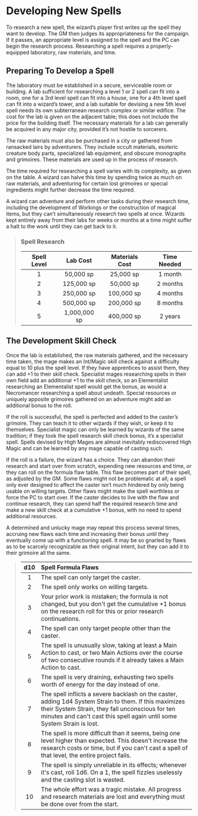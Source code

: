 # Developing New Spells

To research a new spell, the wizard’s player first writes up the spell
they want to develop. The GM then judges its appropriateness for
the campaign. If it passes, an appropriate level is assigned to the
spell and the PC can begin the research process. Researching a spell
requires a properly-equipped laboratory, raw materials, and time.

##  Preparing To Develop a Spell

The laboratory must be established in a secure, serviceable room
or building. A lab sufficient for researching a level 1 or 2 spell can
fit into a room, one for a 3rd level spell can fit into a house, one for
a 4th level spell can fit into a wizard’s tower, and a lab suitable for
devising a new 5th level spell needs its own subterranean research
complex or similar edifice. The cost for the lab is given on the adjacent table; this does not include the price for the building itself. The
necessary materials for a lab can generally be acquired in any major
city, provided it’s not hostile to sorcerers.

The raw materials must also be purchased in a city or gathered
from ransacked lairs by adventurers. They include occult materials,
esoteric creature body parts, specialized lab equipment, and obscure monographs and grimoires. These materials are used up in the
process of research.

The time required for researching a spell varies with its complexity,
as given on the table. A wizard can halve this time by spending twice
as much on raw materials, and adventuring for certain lost grimoires
or special ingredients might further decrease the time required.

A wizard can adventure and perform other tasks during their
research time, including the development of Workings or the construction of magical items, but they can’t simultaneously research
two spells at once. Wizards kept entirely away from their labs for
weeks or months at a time might suffer a halt to the work until they
can get back to it.

<blockquote class="table">

### Spell Research
| Spell Level |   Lab Cost   | Materials Cost | Time Needed |
| :---------: | :----------: | :------------: | :---------: |
|      1      |  50,000 sp   |   25,000 sp    |   1 month   |
|      2      |  125,000 sp  |   50,000 sp    |  2 months   |
|      3      |  250,000 sp  |   100,000 sp   |  4 months   |
|      4      |  500,000 sp  |   200,000 sp   |  8 months   |
|      5      | 1,000,000 sp |   400,000 sp   |   2 years   |

</blockquote>

## The Development Skill Check

Once the lab is established, the raw materials gathered, and the necessary time taken, the mage makes an Int/Magic skill check against
a difficulty equal to 10 plus the spell level. If they have apprentices
to assist them, they can add +1 to their skill check. Specialist mages
researching spells in their own field add an additional +1 to the skill
check, so an Elementalist researching an Elementalist spell would
get the bonus, as would a Necromancer researching a spell about
undeath. Special resources or uniquely apposite grimoires gathered
on an adventure might add an additional bonus to the roll.

If the roll is successful, the spell is perfected and added to the caster’s grimoire. They can teach it to other wizards if they wish, or keep
it to themselves. Specialist magic can only be learned by wizards of
the same tradition; if they took the spell research skill check bonus, 
it’s a specialist spell. Spells devised by High Mages are almost inevitably rediscovered High Magic and can be learned by any mage
capable of casting such.

If the roll is a failure, the wizard has a choice. They can abandon
their research and start over from scratch, expending new resources
and time, or they can roll on the formula flaw table. This flaw becomes
part of their spell, as adjusted by the GM. Some flaws might not be
problematic at all; a spell only ever designed to affect the caster isn’t
much hindered by only being usable on willing targets. Other flaws
might make the spell worthless or force the PC to start over. If the
caster decides to live with the flaw and continue research, they can
spend half the required research time and make a new skill check at
a cumulative +1 bonus, with no need to spend additional resources.

A determined and unlucky mage may repeat this process several
times, accruing new flaws each time and increasing their bonus until
they eventually come up with a functioning spell. It may be so gnarled
by flaws as to be scarcely recognizable as their original intent, but
they can add it to their grimoire all the same.

<blockquote class="table">

|  d10  | Spell Formula Flaws                                                                                                                                                                                                                  |
| :---: | :----------------------------------------------------------------------------------------------------------------------------------------------------------------------------------------------------------------------------------- |
|   1   | The spell can only target the caster.                                                                                                                                                                                                |
|   2   | The spell only works on willing targets.                                                                                                                                                                                             |
|   3   | Your prior work is mistaken; the formula is not changed, but you don't get the cumulative +1 bonus on the research roll for this or prior research continuations.                                                                    |
|   4   | The spell can only target people other than the caster.                                                                                                                                                                              |
|   5   | The spell is unusually slow, taking at least a Main Action to cast, or two Main Actions over the course of two consecutive rounds if it already takes a Main Action to cast.                                                         |
|   6   | The spell is very draining, exhausting two spells worth of energy for the day instead of one.                                                                                                                                        |
|   7   | The spell inflicts a severe backlash on the caster, adding 1d4 System Strain to them. If this maximizes their System Strain, they fall unconscious for ten minutes and can't cast this spell again until some System Strain is lost. |
|   8   | The spell is more difficult than it seems, being one level higher than expected. This doesn't increase the research costs or time, but if you can't cast a spell of that level, the entire project fails.                            |
|   9   | The spell is simply unreliable in its effects; whenever it's cast, roll 1d6. On a 1, the spell fizzles uselessly and the casting slot is wasted.                                                                                     |
|  10   | The whole effort was a tragic mistake. All progress and research materials are lost and everything must be done over from the start.                                                                                                 |

</blockquote>
